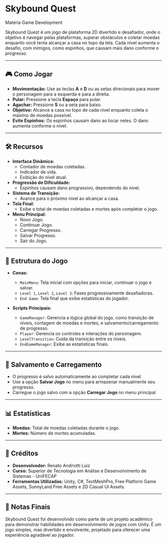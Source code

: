 # Skybound Quest
Matéria Game Development

Skybound Quest é um jogo de plataforma 2D divertido e desafiador, onde o objetivo é navegar pelas plataformas, superar obstáculos e coletar moedas enquanto você tenta alcançar a casa no topo da tela. Cada nível aumenta o desafio, com inimigos, como espinhos, que causam mais dano conforme o progresso.

---

## 🎮 Como Jogar
- **Movimentação:** Use as teclas **A** e **D** ou as setas direcionais para mover o personagem para a esquerda e para a direita.
- **Pular:** Pressione a tecla **Espaço** para pular.
- **Agachar:** Pressione **S** ou a seta para baixo.
- **Objetivo:** Alcance a casa no topo de cada nível enquanto coleta o máximo de moedas possível.
- **Evite Espinhos:** Os espinhos causam dano ao tocar neles. O dano aumenta conforme o nível.

---

## 🛠️ Recursos
- **Interface Dinâmica:**
  - Contador de moedas coletadas.
  - Indicador de vida.
  - Exibição do nível atual.
- **Progressão de Dificuldade:**
  - Espinhos causam dano prograssivo, dependendo do nível.
- **Sistema de Transição:**
  - Avance para o próximo nível ao alcançar a casa.
- **Tela Final:**
  - Exibe o total de moedas coletadas e mortes após completar o jogo.
- **Menu Principal:**
  - Novo Jogo.
  - Continuar Jogo.
  - Carregar Progresso.
  - Salvar Progresso.
  - Sair do Jogo.

---

## 📂 Estrutura do Jogo
- **Cenas:**
  - `MainMenu`: Tela inicial com opções para iniciar, continuar o jogo e salvar.
  - `Level 1`, `Level 2`, `Level 3`: Fases progressivamente desafiadoras.
  - `End Game`: Tela final que exibe estatísticas do jogador.

- **Scripts Principais:**
  - `GameManager`: Gerencia a lógica global do jogo, como transição de níveis, contagem de moedas e mortes, e salvamento/carregamento de progresso.
  - `Player`: Gerencia os controles e interações do personagem.
  - `LevelTransition`: Cuida da transição entre os níveis.
  - `EndGameManager`: Exibe as estatísticas finais.

---

## 💾 Salvamento e Carregamento
- O progresso é salvo automaticamente ao completar cada nível.
- Use a opção **Salvar Jogo** no menu para armazenar manualmente seu progresso.
- Carregue o jogo salvo com a opção **Carregar Jogo** no menu principal.

---

## 📊 Estatísticas
- **Moedas:** Total de moedas coletadas durante o jogo.
- **Mortes:** Número de mortes acumuladas.

---

## 🎨 Créditos
- **Desenvolvedor:** Renato Andriotti Luiz
- **Curso:** Superior de Tecnologia em Análise e Desenvolvimento de Sistemas - UniFECAP
- **Ferramentas Utilizadas:** Unity, C#, TextMeshPro, Free Platform Game Assets, SunnyLand Free Assets e 2D Casual UI Assets.

---

## 📢 Notas Finais
Skybound Quest foi desenvolvido como parte de um projeto acadêmico para demonstrar habilidades em desenvolvimento de jogos com Unity. É um jogo simples, mas divertido e envolvente, projetado para oferecer uma experiência agradável ao jogador.
